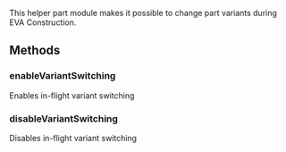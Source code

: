             
This helper part module makes it possible to change part variants during EVA Construction.
        
## Methods


### enableVariantSwitching
Enables in-flight variant switching

### disableVariantSwitching
Disables in-flight variant switching

